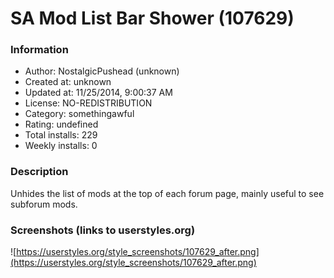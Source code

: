 # SA Mod List Bar Shower (107629)

### Information
- Author: NostalgicPushead (unknown)
- Created at: unknown
- Updated at: 11/25/2014, 9:00:37 AM
- License: NO-REDISTRIBUTION
- Category: somethingawful
- Rating: undefined
- Total installs: 229
- Weekly installs: 0


### Description
Unhides the list of mods at the top of each forum page, mainly useful to see subforum mods.


### Screenshots (links to userstyles.org)
![https://userstyles.org/style_screenshots/107629_after.png](https://userstyles.org/style_screenshots/107629_after.png)


